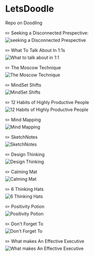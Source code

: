 # LetsDoodle
Repo on Doodling

:pencil2: Seeking a Disconnected Prespective:</br> <img src="https://github.com/vinayhulgar/LetsDoodle/blob/master/IMG_1750.JPG" alt="seeking a Disconnected Prespective"/>

:pencil2: What To Talk About In 1:1s </br> <img src="https://github.com/vinayhulgar/LetsDoodle/blob/master/IMG_1762.jpg" alt="What to talk about in 1:1"/>

:pencil2: The Moscow Technique </br> <img src="https://github.com/vinayhulgar/LetsDoodle/blob/master/IMG_1761.JPG" alt="The Moscow Technique"/>

:pencil2: MindSet Shifts </br> <img src="https://github.com/vinayhulgar/LetsDoodle/blob/master/IMG_1760.JPG" alt="MindSet Shifts"/>

:pencil2: 12 Habits of Highly Productive People </br> <img src="https://github.com/vinayhulgar/LetsDoodle/blob/master/IMG_1759.JPG" alt="12 Habits of Highly Productive People"/>

:pencil2: Mind Mapping </br> <img src="https://github.com/vinayhulgar/LetsDoodle/blob/master/IMG_1758.JPG" alt="Mind Mapping"/>

:pencil2: SketchNotes </br> <img src="https://github.com/vinayhulgar/LetsDoodle/blob/master/IMG_1757.JPG" alt="SketchNotes"/>

:pencil2: Design Thinking </br> <img src="https://github.com/vinayhulgar/LetsDoodle/blob/master/IMG_1756.JPG" alt="Design Thinking"/>

:pencil2: Calming Mat </br> <img src="https://github.com/vinayhulgar/LetsDoodle/blob/master/IMG_1755.JPG" alt="Calming Mat"/>

:pencil2: 6 Thinking Hats </br> <img src="https://github.com/vinayhulgar/LetsDoodle/blob/master/IMG_1754.JPG" alt="6 Thinking Hats"/>

:pencil2: Positivity Potion </br> <img src="https://github.com/vinayhulgar/LetsDoodle/blob/master/IMG_1753.JPG" alt="Positivity Potion"/>

:pencil2: Don't Forget To </br> <img src="https://github.com/vinayhulgar/LetsDoodle/blob/master/IMG_1752.JPG" alt="Don't Forget To"/>

:pencil2: What makes An Effective Executive </br> <img src="https://github.com/vinayhulgar/LetsDoodle/blob/master/IMG_1751.JPG" alt="What makes An Effective Executive"/>


